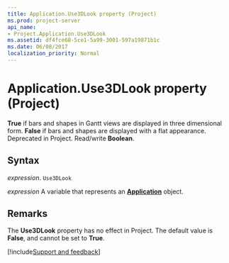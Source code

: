 ```yaml
---
title: Application.Use3DLook property (Project)
ms.prod: project-server
api_name:
- Project.Application.Use3DLook
ms.assetid: df4fce68-5ce1-5a99-3001-597a19871b1c
ms.date: 06/08/2017
localization_priority: Normal
---
```



# Application.Use3DLook property (Project)

 **True** if bars and shapes in Gantt views are displayed in three dimensional form. **False** if bars and shapes are displayed with a flat appearance. Deprecated in Project. Read/write **Boolean**.


## Syntax

_expression_. `Use3DLook`

_expression_ A variable that represents an **[Application](Project.Application.md)** object.


## Remarks

The  **Use3DLook** property has no effect in Project. The default value is **False**, and cannot be set to **True**.

[!include[Support and feedback](~/includes/feedback-boilerplate.md)]